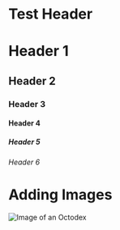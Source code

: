 # Test Header

# Header 1
## Header 2
### Header 3
#### Header 4
##### Header 5
###### Header 6

# Adding Images

![Image of an Octodex](https://octodex.github.com/images/Professortocat_v2.png)
